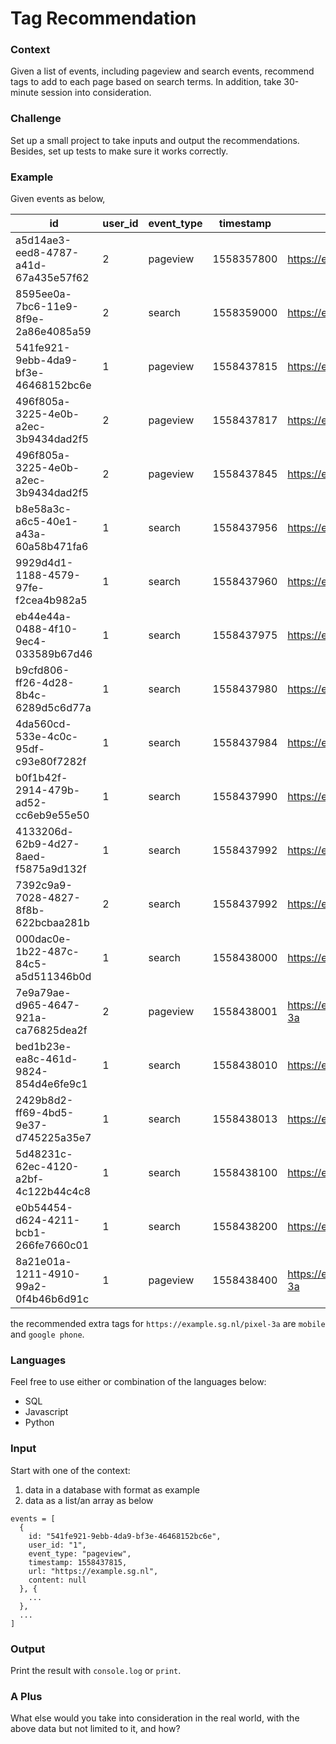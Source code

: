 # Tag Recommendation

### Context
Given a list of events, including pageview and search events, recommend tags to add to each page based on search terms. In addition, take 30-minute session into consideration.


### Challenge
Set up a small project to take inputs and output the recommendations. Besides, set up tests to make sure it works correctly.


### Example
Given events as below,

id | user_id | event_type | timestamp | url | content
--- | --- | --- | --- | --- | ---
a5d14ae3-eed8-4787-a41d-67a435e57f62 | 2 | pageview | 1558357800 | https://example.sg.nl |
8595ee0a-7bc6-11e9-8f9e-2a86e4085a59 | 2 | search | 1558359000 | https://example.sg.nl | biscuit
541fe921-9ebb-4da9-bf3e-46468152bc6e | 1 | pageview | 1558437815 | https://example.sg.nl |
496f805a-3225-4e0b-a2ec-3b9434dad2f5 | 2 | pageview | 1558437817 | https://example.sg.nl/health |
496f805a-3225-4e0b-a2ec-3b9434dad2f5 | 2 | pageview | 1558437845 | https://example.sg.nl |
b8e58a3c-a6c5-40e1-a43a-60a58b471fa6 | 1 | search | 1558437956 | https://example.sg.nl | m
9929d4d1-1188-4579-97fe-f2cea4b982a5 | 1 | search | 1558437960 | https://example.sg.nl | mo
eb44e44a-0488-4f10-9ec4-033589b67d46 | 1 | search | 1558437975 | https://example.sg.nl | mov
b9cfd806-ff26-4d28-8b4c-6289d5c6d77a | 1 | search | 1558437980 | https://example.sg.nl | mo
4da560cd-533e-4c0c-95df-c93e80f7282f | 1 | search | 1558437984 | https://example.sg.nl | mob
b0f1b42f-2914-479b-ad52-cc6eb9e55e50 | 1 | search | 1558437990 | https://example.sg.nl | mobi
4133206d-62b9-4d27-8aed-f5875a9d132f | 1 | search | 1558437992 | https://example.sg.nl | mobil
7392c9a9-7028-4827-8f8b-622bcbaa281b | 2 | search | 1558437992 | https://example.sg.nl | android
000dac0e-1b22-487c-84c5-a5d511346b0d | 1 | search | 1558438000 | https://example.sg.nl | mobilr
7e9a79ae-d965-4647-921a-ca76825dea2f | 2 | pageview | 1558438001 | https://example.sg.nl/pixel-3a |
bed1b23e-ea8c-461d-9824-854d4e6fe9c1 | 1 | search | 1558438010 | https://example.sg.nl | mobil
2429b8d2-ff69-4bd5-9e37-d745225a35e7 | 1 | search | 1558438013 | https://example.sg.nl | mobile
5d48231c-62ec-4120-a2bf-4c122b44c4c8 | 1 | search | 1558438100 | https://example.sg.nl | google phone
e0b54454-d624-4211-bcb1-266fe7660c01 | 1 | search | 1558438200 | https://example.sg.nl | 
8a21e01a-1211-4910-99a2-0f4b46b6d91c | 1 | pageview | 1558438400 | https://example.sg.nl/pixel-3a |

the recommended extra tags for `https://example.sg.nl/pixel-3a` are `mobile` and `google phone`.


### Languages
Feel free to use either or combination of the languages below:
- SQL
- Javascript
- Python


### Input
Start with one of the context:
1. data in a database with format as example
2. data as a list/an array as below
```
events = [
  {
    id: "541fe921-9ebb-4da9-bf3e-46468152bc6e",
    user_id: "1",
    event_type: "pageview",
    timestamp: 1558437815,
    url: "https://example.sg.nl",
    content: null
  }, {
    ...
  },
  ...
]
```

### Output
Print the result with `console.log` or `print`.


### A Plus
What else would you take into consideration in the real world, with the above data but not limited to it, and how?

